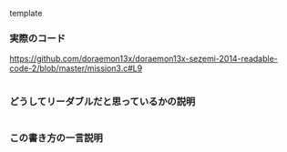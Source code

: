 template
### 実際のコード

https://github.com/doraemon13x/doraemon13x-sezemi-2014-readable-code-2/blob/master/mission3.c#L9

```php

```

### どうしてリーダブルだと思っているかの説明



```php

```

### この書き方の一言説明

